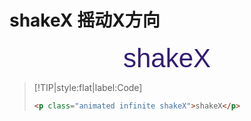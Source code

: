 <link rel="stylesheet" href="https://fonts.googleapis.com/css?family=MuseoModerno:light,bold"><link rel="stylesheet" href="https://cdn.jsdelivr.net/npm/animate.css@3.5.2/animate.min.css">

<style>
    .animated {
        font-size: 3em;
        text-align: center;
        margin: 10px 0;
        font-family: MuseoModerno, Helvetica, sans-serif;
        color: #341C75;
        font-weight: 400
    }
</style>

# shakeX 摇动X方向

<p class="animated infinite shakeX">shakeX</p>

> [!TIP|style:flat|label:Code]
>
> ```html
> <p class="animated infinite shakeX">shakeX</p>
> ```